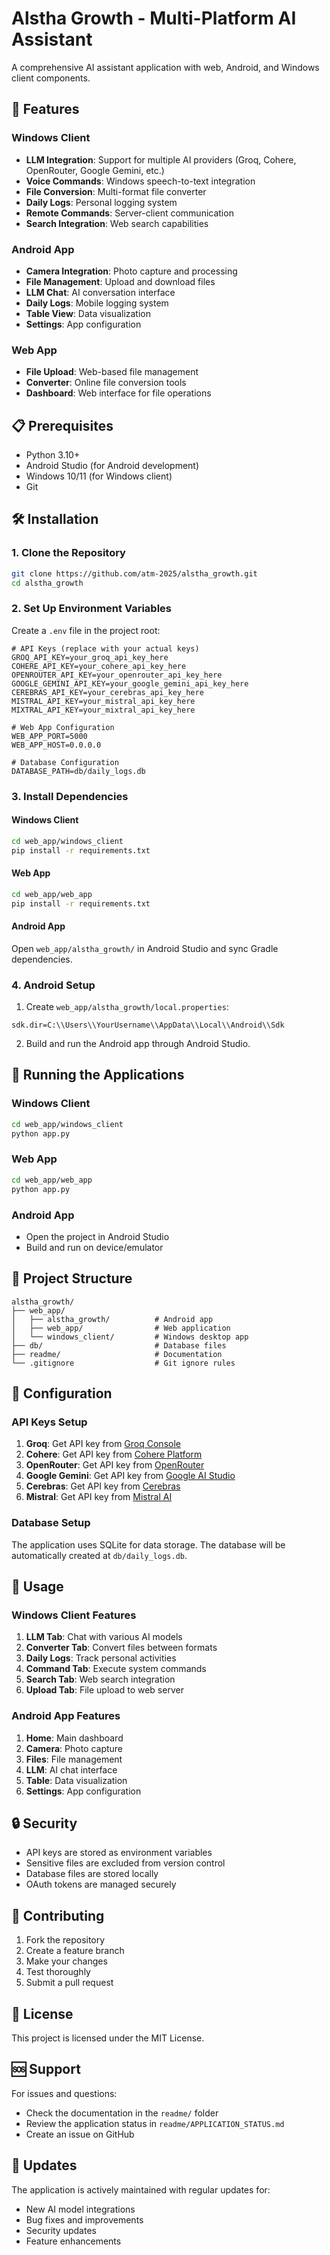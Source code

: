 # Alstha Growth - Multi-Platform AI Assistant

A comprehensive AI assistant application with web, Android, and Windows client components.

## 🚀 Features

### Windows Client
- **LLM Integration**: Support for multiple AI providers (Groq, Cohere, OpenRouter, Google Gemini, etc.)
- **Voice Commands**: Windows speech-to-text integration
- **File Conversion**: Multi-format file converter
- **Daily Logs**: Personal logging system
- **Remote Commands**: Server-client communication
- **Search Integration**: Web search capabilities

### Android App
- **Camera Integration**: Photo capture and processing
- **File Management**: Upload and download files
- **LLM Chat**: AI conversation interface
- **Daily Logs**: Mobile logging system
- **Table View**: Data visualization
- **Settings**: App configuration

### Web App
- **File Upload**: Web-based file management
- **Converter**: Online file conversion tools
- **Dashboard**: Web interface for file operations

## 📋 Prerequisites

- Python 3.10+
- Android Studio (for Android development)
- Windows 10/11 (for Windows client)
- Git

## 🛠️ Installation

### 1. Clone the Repository
```bash
git clone https://github.com/atm-2025/alstha_growth.git
cd alstha_growth
```

### 2. Set Up Environment Variables

Create a `.env` file in the project root:

```env
# API Keys (replace with your actual keys)
GROQ_API_KEY=your_groq_api_key_here
COHERE_API_KEY=your_cohere_api_key_here
OPENROUTER_API_KEY=your_openrouter_api_key_here
GOOGLE_GEMINI_API_KEY=your_google_gemini_api_key_here
CEREBRAS_API_KEY=your_cerebras_api_key_here
MISTRAL_API_KEY=your_mistral_api_key_here
MIXTRAL_API_KEY=your_mixtral_api_key_here

# Web App Configuration
WEB_APP_PORT=5000
WEB_APP_HOST=0.0.0.0

# Database Configuration
DATABASE_PATH=db/daily_logs.db
```

### 3. Install Dependencies

#### Windows Client
```bash
cd web_app/windows_client
pip install -r requirements.txt
```

#### Web App
```bash
cd web_app/web_app
pip install -r requirements.txt
```

#### Android App
Open `web_app/alstha_growth/` in Android Studio and sync Gradle dependencies.

### 4. Android Setup

1. Create `web_app/alstha_growth/local.properties`:
```properties
sdk.dir=C:\\Users\\YourUsername\\AppData\\Local\\Android\\Sdk
```

2. Build and run the Android app through Android Studio.

## 🚀 Running the Applications

### Windows Client
```bash
cd web_app/windows_client
python app.py
```

### Web App
```bash
cd web_app/web_app
python app.py
```

### Android App
- Open the project in Android Studio
- Build and run on device/emulator

## 📁 Project Structure

```
alstha_growth/
├── web_app/
│   ├── alstha_growth/          # Android app
│   ├── web_app/                # Web application
│   └── windows_client/         # Windows desktop app
├── db/                         # Database files
├── readme/                     # Documentation
└── .gitignore                  # Git ignore rules
```

## 🔧 Configuration

### API Keys Setup

1. **Groq**: Get API key from [Groq Console](https://console.groq.com/)
2. **Cohere**: Get API key from [Cohere Platform](https://platform.cohere.ai/)
3. **OpenRouter**: Get API key from [OpenRouter](https://openrouter.ai/)
4. **Google Gemini**: Get API key from [Google AI Studio](https://aistudio.google.com/)
5. **Cerebras**: Get API key from [Cerebras](https://www.cerebras.ai/)
6. **Mistral**: Get API key from [Mistral AI](https://mistral.ai/)

### Database Setup

The application uses SQLite for data storage. The database will be automatically created at `db/daily_logs.db`.

## 🎯 Usage

### Windows Client Features

1. **LLM Tab**: Chat with various AI models
2. **Converter Tab**: Convert files between formats
3. **Daily Logs**: Track personal activities
4. **Command Tab**: Execute system commands
5. **Search Tab**: Web search integration
6. **Upload Tab**: File upload to web server

### Android App Features

1. **Home**: Main dashboard
2. **Camera**: Photo capture
3. **Files**: File management
4. **LLM**: AI chat interface
5. **Table**: Data visualization
6. **Settings**: App configuration

## 🔒 Security

- API keys are stored as environment variables
- Sensitive files are excluded from version control
- Database files are stored locally
- OAuth tokens are managed securely

## 📝 Contributing

1. Fork the repository
2. Create a feature branch
3. Make your changes
4. Test thoroughly
5. Submit a pull request

## 📄 License

This project is licensed under the MIT License.

## 🆘 Support

For issues and questions:
- Check the documentation in the `readme/` folder
- Review the application status in `readme/APPLICATION_STATUS.md`
- Create an issue on GitHub

## 🔄 Updates

The application is actively maintained with regular updates for:
- New AI model integrations
- Bug fixes and improvements
- Security updates
- Feature enhancements 